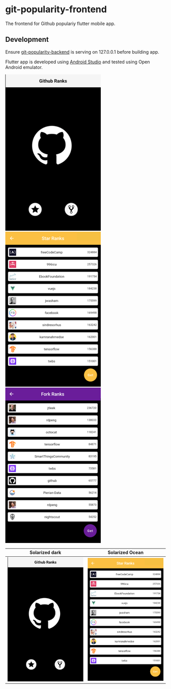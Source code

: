 # git-popularity-frontend

The frontend for Github populariy flutter mobile app.

## Development

Ensure [git-popularity-backend](https://github.com/dordep19/git-popularity-backend) is serving on 127.0.0.1 before building app.

Flutter app is developed using [Android Studio](https://developer.android.com/studio?gclid=Cj0KCQjwh_eFBhDZARIsALHjIKevbwnPSUMGx0A5-p8l_vtc-jxmzlyTZCbG1DgDQJlKgreICiXYI_kaAvK0EALw_wcB&gclsrc=aw.ds) and tested using Open Android emulator.

<div class="row">
  <div class="column">
    <img src="views/home.png" alt="Home" width="300">
  </div>
  <div class="column">
    <img src="views/stars.png" alt="Stars" width="300">
  </div>
  <div class="column">
    <img src="views/forks.png" alt="Forks" width="300">
  </div>
</div>

Solarized dark             |  Solarized Ocean
:-------------------------:|:-------------------------:
<img src="views/home.png" alt="Home" width="300">  |  <img src="views/stars.png" alt="Stars" width="300">
